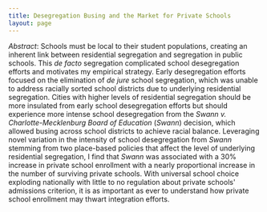 ```yaml
---
title: Desegregation Busing and the Market for Private Schools
layout: page
---
```

_Abstract_: Schools must be local to their student populations, creating an inherent link between residential segregation and segregation in public schools. This _de facto_ segregation complicated school desegregation efforts and motivates my empirical strategy. Early desegregation efforts focused on the elimination of _de jure_ school segregation, which was unable to address racially sorted school districts due to underlying residential segregation. Cities with higher levels of residential segregation should be more insulated from early school desegregation efforts but should experience more intense school desegregation from the _Swann v. Charlotte-Mecklenburg Board of Education_ (_Swann_) decision, which allowed busing across school districts to achieve racial balance. Leveraging novel variation in the intensity of school desegregation from _Swann_ stemming from two place-based policies that affect the level of underlying residential segregation, I find that _Swann_ was associated with a 30\% increase in private school enrollment with a nearly proportional increase in the number of surviving private schools. With universal school choice exploding nationally with little to no regulation about private schools' admissions criterion, it is as important as ever to understand how private school enrollment may thwart integration efforts.
